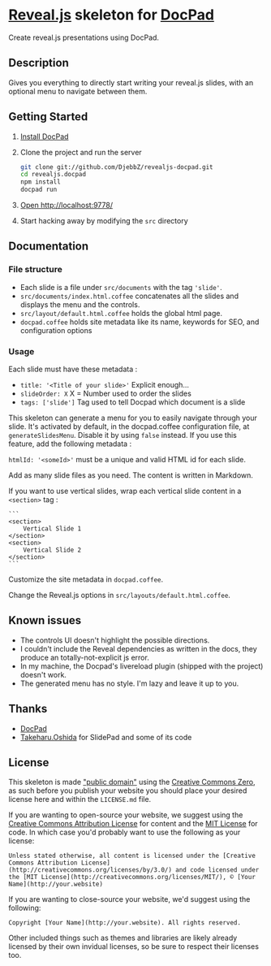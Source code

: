 # [Reveal.js](http://lab.hakim.se/reveal-js/) skeleton for [DocPad](https://github.com/bevry/docpad)
Create reveal.js presentations using DocPad.

## Description

Gives you everything to directly start writing your
reveal.js slides, with an optional menu to navigate between
them.

## Getting Started

1. [Install DocPad](https://github.com/bevry/docpad)

1. Clone the project and run the server

	``` bash
	git clone git://github.com/DjebbZ/revealjs-docpad.git
	cd revealjs.docpad
	npm install
	docpad run
	```

1. [Open http://localhost:9778/](http://localhost:9778/)

1. Start hacking away by modifying the `src` directory

## Documentation

### File structure

- Each slide is a file under `src/documents` with the tag `'slide'`.
- `src/documents/index.html.coffee` concatenates all the slides and displays the menu and the controls.
- `src/layout/default.html.coffee` holds the global html page.
- `docpad.coffee` holds site metadata like its name, keywords for SEO, and configuration options

### Usage

Each slide must have these metadata :

- `title: '<Title of your slide>'` Explicit enough...
- `slideOrder: X` X = Number used to order the slides
- `tags: ['slide']` Tag used to tell Docpad which document is a slide

This skeleton can generate a menu for you to easily navigate through your slide. It's activated by default,
in the docpad.coffee configuration file, at `generateSlidesMenu`. Disable it by using `false` instead.
If you use this feature, add the following metadata :

`htmlId: '<someId>'` <someId> must be a unique and valid HTML id for each slide.

Add as many slide files as you need. The content is written in Markdown.

If you want to use vertical slides, wrap each vertical slide content in a `<section>` tag :

	``` 
	<section>
		Vertical Slide 1
	</section>
	<section>
		Vertical Slide 2
	</section>
	```

Customize the site metadata in `docpad.coffee`.

Change the Reveal.js options in `src/layouts/default.html.coffee`.

## Known issues

- The controls UI doesn't highlight the possible directions.
- I couldn't include the Reveal dependencies as written in the docs, they produce an totally-not-explicit js error.
- In my machine, the Docpad's livereload plugin (shipped with the project) doesn't work.
- The generated menu has no style. I'm lazy and leave it up to you.

## Thanks

- [DocPad](https://github.com/bevry/docpad)
- [Takeharu.Oshida](https://github.com/georgeOsdDev) for SlidePad and some of its code

## License

This skeleton is made ["public domain"](http://en.wikipedia.org/wiki/Public_domain) using the [Creative Commons Zero](http://creativecommons.org/publicdomain/zero/1.0/), as such before you publish your website you should place your desired license here and within the `LICENSE.md` file.

If you are wanting to open-source your website, we suggest using the [Creative Commons Attribution License](http://creativecommons.org/licenses/by/3.0/) for content and the [MIT License](http://creativecommons.org/licenses/MIT/) for code. In which case you'd probably want to use the following as your license:

	Unless stated otherwise, all content is licensed under the [Creative Commons Attribution License](http://creativecommons.org/licenses/by/3.0/) and code licensed under the [MIT License](http://creativecommons.org/licenses/MIT/), © [Your Name](http://your.website)

If you are wanting to close-source your website, we'd suggest using the following:

	Copyright [Your Name](http://your.website). All rights reserved.

Other included things such as themes and libraries are likely already licensed by their own invidual licenses, so be sure to respect their licenses too.
